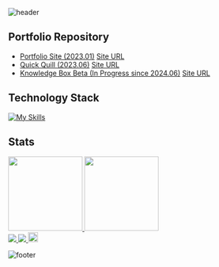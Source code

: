 ![header](https://capsule-render.vercel.app/api?type=venom&color=30:e96443,100:904e95&height=260&section=header&text=Hello%20World%20!&fontSize=70&fontColor=fff&animation=fadeIn&fontAlignY=38&desc=I'm%20Yuki%20Sakakima.%20&descAlignY=51&descAlign=62)

## Portfolio Repository
- [Portfolio Site (2023.01)](https://github.com/yukisakakima/yuki-sakakimas-portfolio) [Site URL](https://yuki-sakakimas-portfolio.herokuapp.com/)
- [Quick Quill (2023.06)](https://github.com/yukisakakima/quick-quill) [Site URL](https://quick-quill.herokuapp.com/)
- [Knowledge Box Beta (In Progress since 2024.06)](https://github.com/yukisakakima/knowledge-box-beta) [Site URL](https://yukisakakima.github.io/knowledge-box-beta/)

## Technology Stack
[![My Skills](https://skillicons.dev/icons?i=apple,markdown,html,css,js,ts,react,emotion,styledcomponents,redux,vite,nodejs,postman,git,github,gitlab,azure,vscode,chrome)](https://skillicons.dev)

## Stats
<div display="flex">
  <a href="https://github.com/anuraghazra/github-readme-stats">
    <img height="150" src="https://github-readme-stats.vercel.app/api?username=yukisakakima&theme=synthwave" />
  </a>
  <a href="https://github.com/anuraghazra/github-readme-stats">
    <img height="150" src="https://github-readme-stats.vercel.app/api/top-langs/?username=yukisakakima&layout=compact&theme=synthwave" />
  </a>
</div>

<div display="flex" width="100%">
  <a href="http://qiita.com/kimascript">
    <img src="https://qiita-badge.apiapi.app/s/kimascript/posts.svg">
  </a>
  <a href="http://qiita.com/kimascript">
    <img src="https://qiita-badge.apiapi.app/s/kimascript/contributions.svg">
  </a>
  <a href="https://honzaap.github.io/GithubCity/?name=yukisakakima&year=2023" role="link" target="_blank" rel="noopener noreferrer nofollow"><img src="https://github.com/honzaap/GithubCity/blob/main/favicon.svg" alt="githubcity" width="20" height="20"/>
  </a>
</div>

![footer](https://capsule-render.vercel.app/api?type=venom&color=30:e96443,100:904e95&height=100&section=footer)
